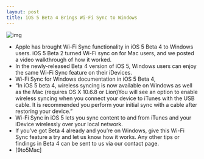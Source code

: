 ```yaml
---
layout: post
title: iOS 5 Beta 4 Brings Wi-Fi Sync to Windows
---
```

![img](http://media.idownloadblog.com/wp-content/uploads/2011/07/wifisync.jpeg)
* Apple has brought Wi-Fi Sync functionality in iOS 5 Beta 4 to Windows users. iOS 5 Beta 2 turned Wi-Fi sync on for Mac users, and we posted a video walkthrough of how it worked.
* In the newly-released Beta 4 version of iOS 5, Windows users can enjoy the same Wi-Fi Sync feature on their iDevices.
* Wi-Fi Sync for Windows documentation in iOS 5 Beta 4,
* “In iOS 5 beta 4, wireless syncing is now available on Windows as well as the Mac (requires OS X 10.6.8 or Lion)You will see an option to enable wireless syncing when you connect your device to iTunes with the USB cable. It is recommended you perform your initial sync with a cable after restoring your device.”
* Wi-Fi Sync in iOS 5 lets you sync content to and from iTunes and your iDevice wirelessly over your local network.
* If you’ve got Beta 4 already and you’re on Windows, give this Wi-Fi Sync feature a try and let us know how it works. Any other tips or findings in Beta 4 can be sent to us via our contact page.
* [9to5Mac]

